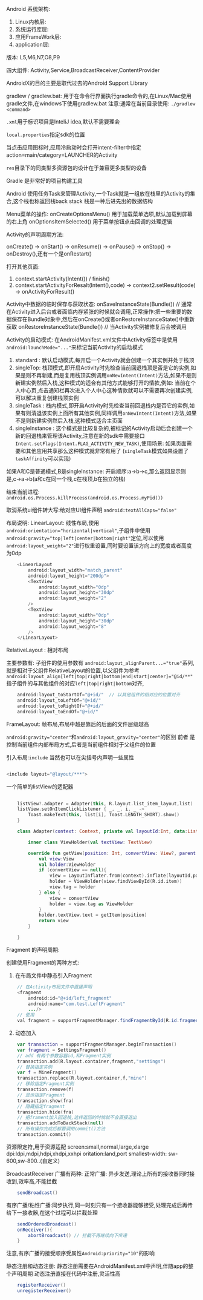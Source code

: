 Android 系统架构:

1. Linux内核层:
2. 系统运行库层:
3. 应用FrameWork层:
4. application层:

版本:
L5,M6,N7,O8,P9

四大组件:
Activity,Service,BroadcastReceiver,ContentProvider

AndroidX的目的主要是取代过去的Android Support Library

gradlew / gradlew.bat: 用于在命令行界面执行gradle命令的,在Linux/Mac使用gradle文件,在windows下使用gradlew.bat
注意:通常在当前目录使用: `./gradlew <command>`

`.xml`用于标识项目是InteliJ idea,默认不需要理会

`local.properties`指定sdk的位置

当点击应用图标时,应用冷启动时会打开intent-filter中指定action=main/category=LAUNCHER的Activity

`res`目录下的同类型多资源包的设计在于兼容更多类型的设备

Gradle 是非常好的项目构建工具

Android 使用任务Task来管理Activity,一个Task就是一组放在栈里的Activity的集合,这个栈也称返回栈back stack
栈是一种后进先出的数据结构

Menu菜单的操作:
onCreateOptionsMenu() 用于加载菜单选项,默认加载到屏幕的右上角
onOptionsItemSelected() 用于菜单按钮点击回调的处理逻辑

Activity的声明周期方法:

onCreate() -> onStart() -> onResume() -> onPause() -> onStop() -> onDestroy(),还有一个是onRestart()

打开其他页面:
1. context.startActivity(Intent()) / finish()
2. context.startActivityForResalt(Intent(),code) -> context2.setResult(code) -> onActivityForResult()

Activity中数据的临时保存与获取状态:
onSaveInstanceState(Bundle())   // 通常在Activity进入后台或者面临内存紧张的时候就会调用,正常操作:把一些重要的数据保存在Bundle对象中,然后在onCreate()或者onRestoreInstanceState()中重新获取
onRestoreInstanceState(Bundle())  // 当Activity实例被修复后会被调用

Activity的启动模式: 在AndroidManifest.xml文件中Activity标签中是使用 `android:launchMode="..."`来标记当前Activity的启动模式
1. standard : 默认启动模式,每开启一个Activity就会创建一个其实例并处于栈顶
2. singleTop: 栈顶模式,即开启Activity时先检查当前回退栈顶是否是它的实例,如果是则不再新建,而是复用栈顶实例调用`onNewIntent(Intent)`方法,如果不是则新建实例然后入栈,这种模式的适合有其他方式能够打开的情款,例如: 当前在个人中心页,点击通知栏再次进入个人中心这种情款就可以不需要再次创建实例,可以解决重复创建栈顶实例
3. singleTask : 栈内模式,即开启Activity时先检查当前回退栈内是否它的实例,如果有则清退该实例上面所有其他实例,同样调用`onNewIntent(Intent)`方法,如果不是则新建实例然后入栈,这种模式适合主页面
4. singleInstance : 这个模式是比较复杂的,被标记的Activity启动后会创建一个新的回退栈来管理该Activity,注意在新的sdk中需要接口`Intent.setFlags(Intent.FLAG_ACTIVITY_NEW_TASK)`,使用场景: 如果页面需要和其他应用共享那么这种模式就非常有用了 (`singleTask`模式如果设置了`taskAffinity`可以实现)

如果A和C是普通模式,B是singleInstance:
开启顺序:a->b->c,那么返回显示则是,c->a->b(a和c在同一个栈,c在栈顶,b在独立的栈)

结束当前进程:
`android.os.Process.killProcess(android.os.Process.myPid())`

取消系统ui组件转大写:给对应UI组件声明
`android:textAllCaps="false"`

布局说明:
LinearLayout: 线性布局,使用`android:orientation="horizontal|vertical"`,子组件中使用`android:gravity="top|left|center|bottom|right"`定位,可以使用`android:layout_weight="2"`进行权重设置,同时要设置该方向上的宽度或者高度为0dp

```java
    <LinearLayout 
        android:layout_width="match_parent"
        android:layout_height="200dp">
        <TextView
            android:layout_width="0dp"
            android:layout_height="30dp"
            android:layout_weight="2"
        />
        <TextView
            android:layout_width="0dp"
            android:layout_height="30dp"
            android:layout_weight="8"
        />
    </LinearLayout>
```


RelativeLayout : 相对布局

主要参数有: 子组件的使用参数有 
`android:layout_alignParent...="true"`系列,就是相对于父组件RelativeLayout的位置,以父组件为参考
`android:layout_align[left|top|right|bottom|end|start|center]="@id/**"` 指子组件的与其他组件的对应`left|top|right|bottom`对齐,
```java
    android:layout_toStartOf="@+id/"  // 以其他组件的相对应的位置对齐
    android:layout_toLeftOf="@+id/"
    android:layout_toRightOf="@+id/"
    android:layout_toEndOf="@+id/"
````

FrameLayout: 帧布局,布局中越是靠后的后面的文件层级越高


`android:gravity="center"`和`android:layout_gravity="center"`的区别
前者 是控制当前组件内部布局方式,后者是当前组件相对于父组件的位置

引入布局:`include` 当然也可以在尖括号内声明一些属性

```java

<include layout="@layout/***">

```

一个简单的listView的适配器

```kotlin
    
    listView?.adapter = Adapter(this, R.layout.list_item_layout,list)
    listView.setOnItemClickListener { _, _, i, _ ->
        Toast.makeText(this, list[i], Toast.LENGTH_SHORT).show()
    }

    class Adapter(context: Context, private val layoutId:Int, data:List<String>) :ArrayAdapter<String>(context,layoutId,data){

        inner class ViewHolder(val textView: TextView)

        override fun getView(position: Int, convertView: View?, parent: ViewGroup): View {
            val view:View
            val holder:ViewHolder
            if (convertView == null){
                view = LayoutInflater.from(context).inflate(layoutId,parent,false)
                holder = ViewHolder(view.findViewById(R.id.item))
                view.tag = holder
            } else {
                view = convertView
                holder = view.tag as ViewHolder
            }
            holder.textView.text = getItem(position)
            return view
        }

    }

```

Fragment 的声明周期:


创建使用Fragment的两种方式: 
1. 在布局文件中静态引入Fragment
```java
    // 在Activity布局文件中直接声明
    <fragment
        android:id="@+id/left_fragment"
        android:name="com.test.LeftFragment"
        .../>
    // 使用
    val fragment = supportFragmentManager.findFragmentById(R.id.fragment) as LeftFragment
```
2. 动态加入
```kotlin
    var transaction = supportFragmentManager.beginTransaction()
    var fragment = SettingsFragment()
    // add 有两个参数容器id,和Fragment实例
    transaction.add(R.layout.container,fragment,"settings")
    // 替换指定实例
    var f = MineFragment()
    transaction.replace(R.layout.container,f,"mine")
    // 移除指定Fragment实例
    transaction.remove(f)
    // 显示指定Fragment
    transaction.show(fra)
    // 隐藏指定fragment
    transaction.hide(fra)
    // 把frament加入回退栈,这样返回的时候就不会直接退出
    transaction.addToBackStack(null)
    // 所有操作完成后都要调用commit()方法
    transaction.commit()

```

资源限定符,用于资源适配
screen:small,normal,large,xlarge
dpi:ldpi,mdpi,hdpi,xhdpi,xxhpi
oritation:land,port
smallest-width: sw-600,sw-800..(自定义)


BroadcastReceiver 广播有两种:
正常广播: 异步发送,理论上所有的接收器同时接收到,效率高,不能拦截 
```java
    sendBroadcast()
```
有序广播/粘性广播:同步执行,同一时刻只有一个接收器能够接受,处理完成后再传给下一接收器,在这个过程可以拦截处理
```java
    sendOrderedBroadcast()
    onReceiver(){
        abortBroadcast() // 拦截不再继续向下传递
    }
```
注意,有序广播的接受顺序受属性`Android:priority="10"`的影响

静态注册和动态注册:
静态注册需要在AndroidManifest.xml中声明,伴随app的整个声明周期
动态注册直接在代码中注册,灵活性高
```java
    registerReceiver()
    unregisterReceiver()
```